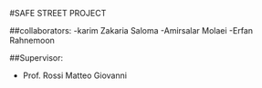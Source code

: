 #SAFE STREET PROJECT

##collaborators:
-karim Zakaria Saloma
-Amirsalar Molaei
-Erfan Rahnemoon


##Supervisor:
- Prof. Rossi Matteo Giovanni
